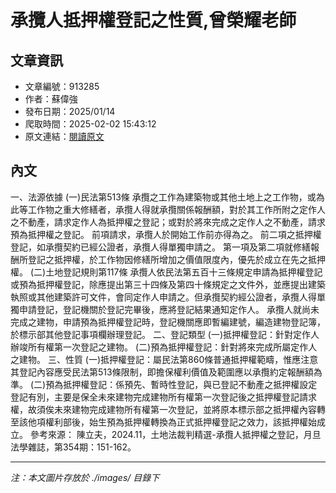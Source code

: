 # 承攬人抵押權登記之性質,曾榮耀老師

## 文章資訊
- 文章編號：913285
- 作者：蘇偉強
- 發布日期：2025/01/14
- 爬取時間：2025-02-02 15:43:12
- 原文連結：[閱讀原文](https://real-estate.get.com.tw/Columns/detail.aspx?no=913285)

## 內文
一、法源依據
 (一)民法第513條
承攬之工作為建築物或其他土地上之工作物，或為此等工作物之重大修繕者，承攬人得就承攬關係報酬額，對於其工作所附之定作人之不動產，請求定作人為抵押權之登記；或對於將來完成之定作人之不動產，請求預為抵押權之登記。
前項請求，承攬人於開始工作前亦得為之。
前二項之抵押權登記，如承攬契約已經公證者，承攬人得單獨申請之。
第一項及第二項就修繕報酬所登記之抵押權，於工作物因修繕所增加之價值限度內，優先於成立在先之抵押權。
 (二)土地登記規則第117條 
承攬人依民法第五百十三條規定申請為抵押權登記或預為抵押權登記，除應提出第三十四條及第四十條規定之文件外，並應提出建築執照或其他建築許可文件，會同定作人申請之。但承攬契約經公證者，承攬人得單獨申請登記，登記機關於登記完畢後，應將登記結果通知定作人。
承攬人就尚未完成之建物，申請預為抵押權登記時，登記機關應即暫編建號，編造建物登記簿，於標示部其他登記事項欄辦理登記。
二、登記類型
 (一)抵押權登記：針對定作人辦竣所有權第一次登記之建物。
 (二)預為抵押權登記：針對將來完成所屬定作人之建物。
三、性質
 (一)抵押權登記：屬民法第860條普通抵押權範疇，惟應注意其登記內容應受民法第513條限制，即擔保權利價值及範圍應以承攬約定報酬額為準。
 (二)預為抵押權登記：係預先、暫時性登記，與已登記不動產之抵押權設定登記有別，主要是保全未來建物完成建物所有權第一次登記後之抵押權登記請求權，故須俟未來建物完成建物所有權第一次登記，並將原本標示部之抵押權內容轉至該他項權利部後，始生預為抵押權轉換為正式抵押權登記之效力，該抵押權始成立。
參考來源： 陳立夫，2024.11，土地法裁判精選-承攬人抵押權之登記，月旦法學雜誌，第354期：151-162。

---
*注：本文圖片存放於 ./images/ 目錄下*
